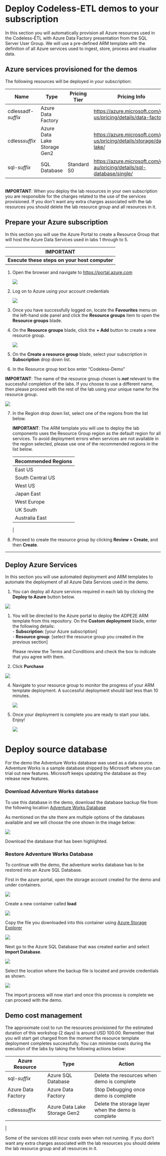 # Deploy Codeless-ETL demos to your subscription

In this section you will automatically provision all Azure resources used in the Codeless-ETL with Azure Data Factory presentation from the SQL Server User Group. We will use a pre-defined ARM template with the definition of all Azure services used to ingest, store, process and visualise data.


## Azure services provisioned for the demos
The following resources will be deployed in your subscription:

| Name               | Type | Pricing Tier | Pricing Info |
| ------------------ | ---- | ------------ | ------------ |
| cdlessadf-*suffix*    |  Azure Data Factory | |  https://azure.microsoft.com/en-us/pricing/details/data-factory/            |
| cdless*suffix* | Azure Data Lake Storage Gen2 | | https://azure.microsoft.com/en-us/pricing/details/storage/data-lake/ |
|sql-*suffix*| SQL Database | Standard S0 | https://azure.microsoft.com/en-au/pricing/details/sql-database/single/ |


 <br>**IMPORTANT**: When you deploy the lab resources in your own subscription you are responsible for the charges related to the use of the services provisioned. If you don't want any extra charges associated with the lab resources you should delete the lab resource group and all resources in it.

 ## Prepare your Azure subscription
In this section you will use the Azure Portal to create a Resource Group that will host the Azure Data Services used in labs 1 through to 5.

**IMPORTANT**|
-------------|
**Execute these steps on your host computer**|

1.	Open the browser and navigate to https://portal.azure.com

    ![](./Media/Demo-001.png)

2.	Log on to Azure using your account credentials

    ![](./Media/Demo-002.png)

3.	Once you have successfully logged on, locate the **Favourites** menu on the left-hand side panel and click the **Resource groups** item to open the **Resource groups** blade.

4.	On the **Resource groups** blade, click the **+ Add** button to create a new resource group.

    ![](./Media/Demo-003.png)

5.	On the **Create a resource group** blade, select your subscription in **Subscription** drop down list.

6.	In the Resource group text box enter “Codeless-Demo”

   **IMPORTANT**: The name of the resource group chosen is ***not*** relevant to the successful completion of the labs. If you choose to use a different name, then please proceed with the rest of the lab using your unique name for the resource group. 
   
   ![](./Media/Demo-004.png) 


7.	In the Region drop down list, select one of the regions from the list below.

    **IMPORTANT**: The ARM template you will use to deploy the lab components uses the Resource Group region as the default region for all services. To avoid deployment errors when services are not available in the region selected, please use one of the recommended regions in the list below.

    Recommended Regions |
    ------------------- |
    East US |
    South Central US |
    West US |
    Japan East |
    West Europe |
    UK South |
    Australia East |
    | 
    


8.	Proceed to create the resource group by clicking **Review + Create**, and then **Create**.


-------------------------------------

## Deploy Azure Services
In this section you will use automated deployment and ARM templates to automate the deployment of all Azure Data Services used in the demo.

1. You can deploy all Azure services required in each lab by clicking the **Deploy to Azure** button below.

<a href="https://portal.azure.com/#create/Microsoft.Template/uri/https%3A%2F%2Fraw.githubusercontent.com%2Fsandman153%2FCodeless-ETL%2Fmain%2FDeploy%2Fazuredeploy.json" target="_blank">
  <img src="https://aka.ms/deploytoazurebutton"/>
</a>

1. You will be directed to the Azure portal to deploy the ADPE2E ARM template from this repository. On the **Custom deployment** blade, enter the following details:
    <br>- **Subscription**: [your Azure subscription]
    <br>- **Resource group**: [select the resource group you created in the previous section]

    Please review the Terms and Conditions and check the box to indicate that you agree with them.

2. Click **Purchase**

![](./Media/Demo-005.png)

4. Navigate to your resource group to monitor the progress of your ARM template deployment. A successful deployment should last less than 10 minutes.

    ![](./Media/Demo-006.png)

5. Once your deployment is complete you are ready to start your labs. Enjoy!

    ![](./Media/Demo-007.png)

# Deploy source database
For the demo the Adventure Works database was used as a data source. Adventure Works is a sample database shipped by Microsoft where you can trial out new features. Microsoft keeps updating the database as they release new features.

### Download Adventure Works database
To use this database in the demo, download the database backup file from the following location [Adventure Works Database](https://docs.microsoft.com/en-us/sql/samples/adventureworks-install-configure?view=sql-server-ver15&tabs=ssms)

As mentioned on the site there are multiple options of the databases available and we will choose the one shown in the image below:

![](./Media/Demo-010.png)

Download the database that has been highlighted. 

### Restore Adventure Works Database
To continue with the demo, the adventure works database has to be restored into an Azure SQL Database. 

First in the azure portal, open the storage account created for the demo and under containers. 

![](./Media/Demo-016.png)

Create a new container called **load**

![](./Media/Demo-017.png)

Copy the file you downloaded into this container using [Azure Storage Explorer](https://azure.microsoft.com/en-au/features/storage-explorer/)

![](./Media/Demo-018.png)

Next go to the Azure SQL Database that was created earlier and select **Import Database**.

![](./Media/Demo-019.png)

Select the location where the backup file is located and provide credentials as shown.

![](./Media/Demo-020.png)

The import process will now start and once this processs is complete we can proceed with the demo.

## Demo cost management

The approximate cost to run the resources provisioned for the estimated duration of this workshop (2 days) is around USD 100.00. Remember that you will start get charged from the moment the resource template deployment completes successfully. You can minimise costs during the execution of the labs by taking the following actions below:

| Azure Resource     | Type               | Action                                     |
| ------------------ | ------------------ | ------------------------------------------ |
| sql-*suffix*        | Azure SQL Database       | Delete the resources when demo is complete |
| Azure Data Factory | Azure Data Factory | Stop Debugging once demo is complete       |
| cdless*suffix* | Azure Data Lake Storage Gen2 |Delete the storage layer when the demo is complete |
|

Some of the services still incur costs even when not running. If you don't want any extra charges associated with the lab resources you should delete the lab resource group and all resources in it.
